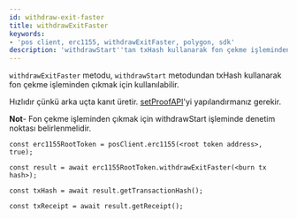 ```yaml
---
id: withdraw-exit-faster
title: withdrawExitFaster
keywords:
- 'pos client, erc1155, withdrawExitFaster, polygon, sdk'
description: 'withdrawStart''tan txHash kullanarak fon çekme işleminden çıkar.'
---
```


`withdrawExitFaster` metodu, `withdrawStart` metodundan txHash kullanarak fon çekme işleminden çıkmak için kullanılabilir.

Hızlıdır çünkü arka uçta kanıt üretir. [setProofAPI](/docs/develop/ethereum-polygon/matic-js/set-proof-api)'yi yapılandırmanız gerekir.

**Not**- Fon çekme işleminden çıkmak için withdrawStart işleminde denetim noktası belirlenmelidir.

```
const erc1155RootToken = posClient.erc1155(<root token address>, true);

const result = await erc1155RootToken.withdrawExitFaster(<burn tx hash>);

const txHash = await result.getTransactionHash();

const txReceipt = await result.getReceipt();

```
